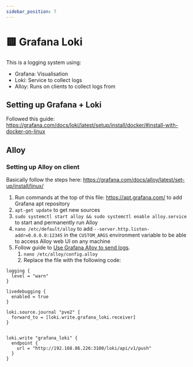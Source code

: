 ```yaml
---
sidebar_position: 7
---
```


# 🟨 Grafana Loki
This is a logging system using:
- Grafana: Visualisation
- Loki: Service to collect logs
- Alloy: Runs on clients to collect logs from

## Setting up Grafana + Loki 

Followed this guide: https://grafana.com/docs/loki/latest/setup/install/docker/#install-with-docker-on-linux



## Alloy

### Setting up Alloy on client

Basically follow the steps here: https://grafana.com/docs/alloy/latest/set-up/install/linux/

1. Run commands at the top of this file: https://apt.grafana.com/ to add Grafana apt repository
2. `apt-get update` to get new sources
3. `sudo systemctl start alloy && sudo systemctl enable alloy.service` to start and permanently run Alloy  
4. `nano /etc/default/alloy` to add `--server.http.listen-addr=0.0.0.0:12345` in the `CUSTOM_ARGS` environment variable to be able to access Alloy web UI on any machine
5. Follow guide to [Use Grafana Alloy to send logs](https://grafana.com/docs/alloy/latest/tutorials/send-logs-to-loki/).
   1. `nano /etc/alloy/config.alloy`
   2. Replace the file with the following code:

```hcl
logging {
  level = "warn"
}

livedebugging {
  enabled = true
}

loki.source.journal "pve2" {
  forward_to = [loki.write.grafana_loki.receiver]
}


loki.write "grafana_loki" {
  endpoint {
    url = "http://192.168.86.226:3100/loki/api/v1/push"
  }
}
```